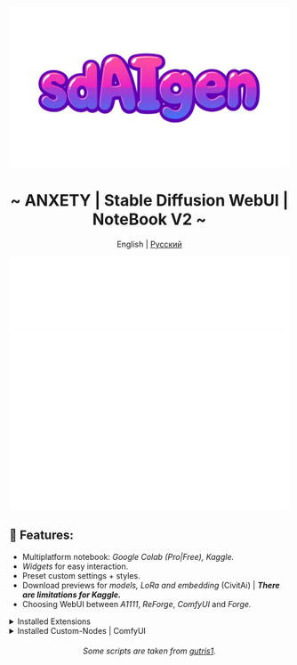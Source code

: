 <div align="center">
<img width="512px" height="auto" src="https://raw.githubusercontent.com/anxety-solo/sdAIgen/dev/.Docs/Imgs/sdaigen.png"/></br>
<h1>~ ANXETY | Stable Diffusion WebUI | NoteBook V2 ~</h1>
	
English | [Русский](README.ru-ru.md)
 
</div>

<div align="center">
    <a href="https://discord.gg/eemJdDusvH">
        <img src=".Docs/SVG/en/discord-en.svg" width="800" height="130" alt="discord">
    </a>
    <a href="https://colab.research.google.com/github/anxety-solo/sdAIgen/blob/main/notebook/ANXETY_sdAIgen_EN.ipynb">
        <img src=".Docs/SVG/en/colab-en.svg" width="800" height="160" alt="colab">
    </a>
    <a href="https://www.kaggle.com/code/anxetysolo/sdaigen-en-ipynb">
        <img src=".Docs/SVG/en/kaggle-en.svg" width="800" height="160" alt="kaggle">
    </a>
</div>

## 🌟 Features:
  - Multiplatform notebook: *Google Colab (Pro|Free), Kaggle.*
  - *Widgets* for easy interaction.
  - Preset custom settings + styles.
  - Download previews for *models, LoRa and embedding* (CivitAi) | ***There are limitations for Kaggle.***
  - Choosing WebUI between *A1111*, *ReForge*, *ComfyUI* and *Forge.*

<details>
<summary>Installed Extensions</summary>

- [adetailer](https://github.com/Bing-su/adetailer)
- [anxety-theme](https://github.com/anxety-solo/anxety-theme)
- [aspect-ratio-helper](https://github.com/thomasasfk/sd-webui-aspect-ratio-helper)
- [canvas-zoom](https://github.com/richrobber2/canvas-zoom)
- [CivitAi-Browser-plus](https://github.com/BlafKing/sd-civitai-browser-plus) 
- [Config-Presets](https://github.com/Zyin055/Config-Presets)
- [ControlNet](https://github.com/Mikubill/sd-webui-controlnet)
- [infinite-image-browsing](https://github.com/zanllp/sd-webui-infinite-image-browsing)
- [webui_timer](https://github.com/anxety-solo/webui_timer)
- [regional-prompter](https://github.com/hako-mikan/sd-webui-regional-prompter)
- [sd-encrypt-image](https://github.com/viyiviyi/sd-encrypt-image)
- [sd-image-info](https://github.com/gutris1/sd-image-info)
- [sd-hub](https://github.com/gutris1/sd-hub)
- [state](https://github.com/ilian6806/stable-diffusion-webui-state)
- [supermerger](https://github.com/hako-mikan/sd-webui-supermerger)
- [tag-complete](https://github.com/DominikDoom/a1111-sd-webui-tagcomplete)
- [Umi-AI-Wildcards](https://github.com/Tsukreya/Umi-AI-Wildcards)
- [wd14-tagger](https://github.com/picobyte/stable-diffusion-webui-wd14-tagger)

</details>

<details>
<summary>Installed Custom-Nodes | ComfyUI</summary>

- [ComfyUI-Manager](https://github.com/ltdrdata/ComfyUI-Manager)
- [ComfyUI-Custom-Scripts](https://github.com/pythongosssss/ComfyUI-Custom-Scripts)
- [UltimateSDUpscale](https://github.com/ssitu/ComfyUI_UltimateSDUpscale)

</details>

<div align="center">
	<h6>Some scripts are taken from <a href="https://github.com/gutris1">gutris1</a>.</h6>
</div>